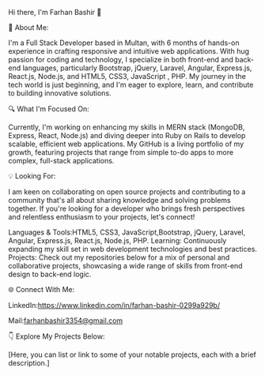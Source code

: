 Hi there, I'm Farhan Bashir 👋

🌟 About Me:

I'm a  Full Stack Developer based in Multan, with 6 months of hands-on experience in crafting responsive and intuitive web applications. With hug passion for coding and technology, I specialize in both front-end and back-end languages, particularly  Bootstrap, jQuery, Laravel, Angular, Express.js, React.js, Node.js, and HTML5, CSS3, JavaScript , PHP. My journey in the tech world is just beginning, and I'm eager to explore, learn, and contribute to building innovative solutions.

🔍 What I'm Focused On:

Currently, I'm working on enhancing my skills in MERN stack (MongoDB, Express, React, Node.js) and diving deeper into Ruby on Rails to develop scalable, efficient web applications. My GitHub is a living portfolio of my growth, featuring projects that range from simple to-do apps to more complex, full-stack applications.

💡 Looking For:

I am keen on collaborating on open source projects and contributing to a community that's all about sharing knowledge and solving problems together. If you're looking for a developer who brings fresh perspectives and relentless enthusiasm to your projects, let's connect!

Languages & Tools:HTML5, CSS3, JavaScript,Bootstrap, jQuery, Laravel, Angular, Express.js, React.js, Node.js, PHP.
Learning: Continuously expanding my skill set in web development technologies and best practices.
Projects: Check out my repositories below for a mix of personal and collaborative projects, showcasing a wide range of skills from front-end design to back-end logic.

🌐 Connect With Me:

LinkedIn:https://www.linkedin.com/in/farhan-bashir-0299a929b/

Mail:farhanbashir3354@gmail.com

👇 Explore My Projects Below:

[Here, you can list or link to some of your notable projects, each with a brief description.]
